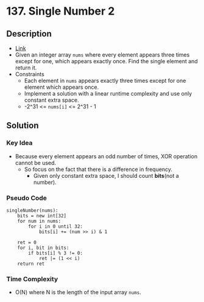 # 137. Single Number 2

## Description
- [Link](https://leetcode.com/problems/single-number-ii)
- Given an integer array `nums` where every element appears three times except for one, which appears exactly once. Find the single element and return it.
- Constraints
  - Each element in `nums` appears exactly three times except for one element which appears once.
  - Implement a solution with a linear runtime complexity and use only constant extra space.
  - -2^31 <= `nums[i]` <= 2^31 - 1

## Solution
### Key Idea
- Because every element appears an odd number of times, XOR operation cannot be used.
  - So focus on the fact that there is a difference in frequency.
    - Given only constant extra space, I should count **bits**(not a number). 

### Pseudo Code
```
singleNumber(nums):
    bits = new int[32]
    for num in nums:
        for i in 0 until 32:
            bits[i] += (num >> i) & 1
    
    ret = 0
    for i, bit in bits:
        if bits[i] % 3 != 0:
            ret |= (1 << i)
    return ret
```

### Time Complexity
- O(N) where N is the length of the input array `nums`.